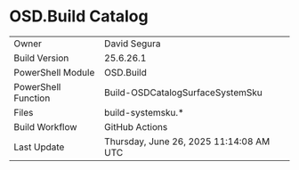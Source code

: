 ﻿# OSD.Build Catalog

| | |
|-|-|
| Owner | David Segura |
| Build Version | 25.6.26.1 |
| PowerShell Module | OSD.Build |
| PowerShell Function | Build-OSDCatalogSurfaceSystemSku |
| Files | build-systemsku.* |
| Build Workflow | GitHub Actions |
| Last Update | Thursday, June 26, 2025 11:14:08 AM UTC |
